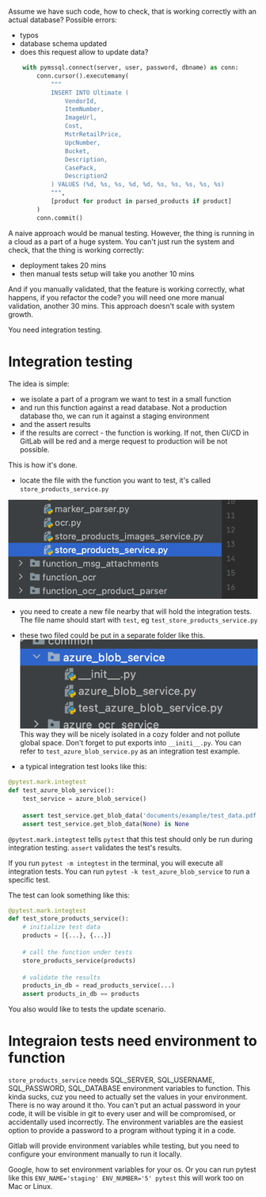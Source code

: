 Assume we have such code, how to check, that is working correctly with an actual database?
Possible errors:
- typos
- database schema updated
- does this request allow to update data?

```python
    with pymssql.connect(server, user, password, dbname) as conn:
        conn.cursor().executemany(
            """
            INSERT INTO Ultimate (
                VendorId, 
                ItemNumber, 
                ImageUrl,
                Cost, 
                MstrRetailPrice,
                UpcNumber, 
                Bucket,
                Description,
                CasePack,
                Description2
            ) VALUES (%d, %s, %s, %d, %d, %s, %s, %s, %s, %s)
            """,
            [product for product in parsed_products if product]
        )
        conn.commit()
```

A naive approach would be manual testing. However, the thing is running in a cloud as a part of a huge system. You can't just run the system and check, that the thing is working correctly:
- deployment takes 20 mins
- then manual tests setup will take you another 10 mins

And if you manually validated, that the feature is working correctly, what happens, if you refactor the code? you will need one more manual validation, another 30 mins. This approach doesn't scale with system growth.

You need integration testing.

# Integration testing
The idea is simple:
- we isolate a part of a program we want to test in a small function
- and run this function against a read database. Not a production database tho, we can run it against a staging environment
- and the assert results
- if the results are correct - the function is working. If not, then CI/CD in GitLab will be red and a merge request to production will be not possible.

This is how it's done.

- locate the file with the function you want to test, it's called `store_products_service.py`

![Screenshot_2021-05-04_at_20.35.59](uploads/a986117f6d1b973addce294b10b61b38/Screenshot_2021-05-04_at_20.35.59.png)

- you need to create a new file nearby that will hold the integration tests. The file name should start with `test`, eg `test_store_products_service.py`

- these two filed could be put in a separate folder like this.
![Screenshot_2021-05-04_at_20.38.29](uploads/8194235154ed14142c7376d13487009b/Screenshot_2021-05-04_at_20.38.29.png)
This way they will be nicely isolated in a cozy folder and not pollute global space. Don't forget to put exports into `__initi__.py`. You can refer to `test_azure_blob_service.py` as an integration test example.

- a typical integration test looks like this:
```python
@pytest.mark.integtest
def test_azure_blob_service():
    test_service = azure_blob_service()

    assert test_service.get_blob_data('documents/example/test_data.pdf')[:4] == b'%PDF'
    assert test_service.get_blob_data(None) is None

```

`@pytest.mark.integtest` tells `pytest` that this test should only be run during integration testing. `assert` validates the test's results.

If you run `pytest -m integtest` in the terminal, you will execute all integration tests. You can run `pytest -k test_azure_blob_service` to run a specific test.

The test can look something like this:
```python
@pytest.mark.integtest
def test_store_products_service():
    # initialize test data
    products = [{...}, {...}]
 
    # call the function under tests
    store_products_service(products)

    # validate the results
    products_in_db = read_products_service(...)
    assert products_in_db == products
```
You also would like to tests the update scenario.

# Integraion tests need environment to function
`store_products_service` needs SQL_SERVER, SQL_USERNAME, SQL_PASSWORD, SQL_DATABASE environment variables to function. This kinda sucks, cuz you need to actually set the values in your environment. There is no way around it tho. You can't put an actual password in your code, it will be visible in git to every user and will be compromised, or accidentally used incorrectly. The environment variables are the easiest option to provide a password to a program without typing it in a code. 

Gitlab will provide environment variables while testing, but you need to configure your environment manually to run it locally.

Google, how to set environment variables for your os. Or you can run pytest like this `ENV_NAME='staging' ENV_NUMBER='5' pytest` this will work too on Mac or Linux.
